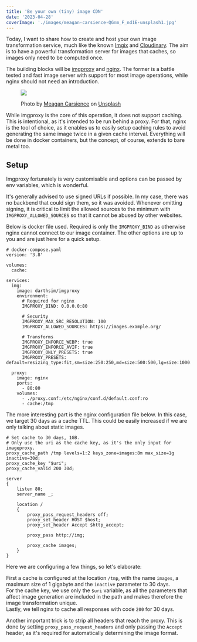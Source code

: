 ```yaml
---
title: 'Be your own (tiny) image CDN'
date: '2023-04-28'
coverImage: './images/meagan-carsience-QGnm_F_nd1E-unsplash1.jpg'
---
```


Today, I want to share how to create and host your own image transformation service, much like the known [Imgix](https://imgix.com/) and [Cloudinary](https://cloudinary.com/). The aim is to have a powerful transformation server for images that caches, so images only need to be computed once.

The building blocks will be [imgproxy](https://github.com/imgproxy/imgproxy) and [nginx](https://nginx.org/). The former is a battle tested and fast image server with support for most image operations, while nginx should not need an introduction.

<figure>

![](images/meagan-carsience-QGnm_F_nd1E-unsplash1.jpg)

<figcaption>

Photo by [Meagan Carsience](https://unsplash.com/@mcarsience_photography?utm_source=unsplash&utm_medium=referral&utm_content=creditCopyText) on [Unsplash](https://unsplash.com/photos/QGnm_F_nd1E?utm_source=unsplash&utm_medium=referral&utm_content=creditCopyText)

</figcaption>

</figure>

While imgproxy is the core of this operation, it does not support caching. This is intentional, as it's intended to be run behind a proxy. For that, nginx is the tool of choice, as it enables us to easily setup caching rules to avoid generating the same image twice in a given cache interval. Everything will be done in docker containers, but the concept, of course, extends to bare metal too.

## Setup

Imgproxy fortunately is very customisable and options can be passed by env variables, which is wonderful.

It's generally advised to use signed URLs if possible. In my case, there was no backbend that could sign them, so it was avoided. Whenever omitting signing, it is critical to limit the allowed sources to the minimum with `IMGPROXY_ALLOWED_SOURCES` so that it cannot be abused by other websites.

Below is docker file used. Required is only the `IMGPROXY_BIND` as otherwise nginx cannot connect to our image container. The other options are up to you and are just here for a quick setup.

```
# docker-compose.yaml
version: '3.8'

volumes:
  cache:

services:
  img:
    image: darthsim/imgproxy
    environment:
      # Required for nginx
      IMGPROXY_BIND: 0.0.0.0:80

      # Security
      IMGPROXY_MAX_SRC_RESOLUTION: 100
      IMGPROXY_ALLOWED_SOURCES: https://images.example.org/

      # Transforms
      IMGPROXY_ENFORCE_WEBP: true
      IMGPROXY_ENFORCE_AVIF: true
      IMGPROXY_ONLY_PRESETS: true
      IMGPROXY_PRESETS: default=resizing_type:fit,sm=size:250:250,md=size:500:500,lg=size:1000:1000

  proxy:
    image: nginx
    ports:
      - 80:80
    volumes:
      - ./proxy.conf:/etc/nginx/conf.d/default.conf:ro
      - cache:/tmp
```

The more interesting part is the nginx configuration file below. In this case, we target 30 days as a cache TTL. This could be easily increased if we are only talking about static images.

```
# Set cache to 30 days, 1GB.
# Only use the uri as the cache key, as it's the only input for imageproxy.
proxy_cache_path /tmp levels=1:2 keys_zone=images:8m max_size=1g inactive=30d;
proxy_cache_key "$uri";
proxy_cache_valid 200 30d;

server
{
	listen 80;
	server_name _;

	location /
	{
		proxy_pass_request_headers off;
		proxy_set_header HOST $host;
		proxy_set_header Accept $http_accept;

		proxy_pass http://img;

		proxy_cache images;
	}
}
```

Here we are configuring a few things, so let's elaborate:

First a cache is configured at the location `/tmp`, with the name `images`, a maximum size of 1 gigabyte and the `inactive` parameter to 30 days.  
For the cache key, we use only the `$uri` variable, as all the parameters that affect image generation are included in the path and makes therefore the image transformation unique.  
Lastly, we tell nginx to cache all responses with code `200` for 30 days.

Another important trick is to strip all headers that reach the proxy. This is done by setting `proxy_pass_request_headers` and only passing the `Accept` header, as it's required for automatically determining the image format.
